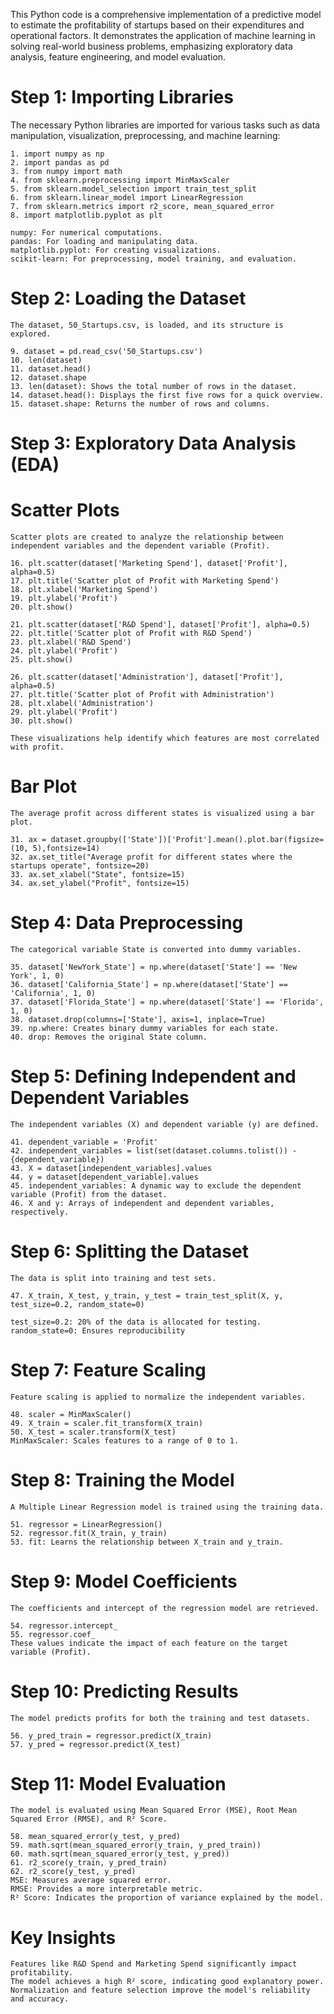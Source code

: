 This Python code is a comprehensive implementation of a predictive model to estimate the profitability of startups based on their expenditures and operational factors. It demonstrates the application of machine learning in solving real-world business problems, emphasizing exploratory data analysis, feature engineering, and model evaluation.

# Step 1: Importing Libraries
The necessary Python libraries are imported for various tasks such as data manipulation, visualization, preprocessing, and machine learning:

    1. import numpy as np
    2. import pandas as pd
    3. from numpy import math
    4. from sklearn.preprocessing import MinMaxScaler
    5. from sklearn.model_selection import train_test_split
    6. from sklearn.linear_model import LinearRegression
    7. from sklearn.metrics import r2_score, mean_squared_error
    8. import matplotlib.pyplot as plt

    numpy: For numerical computations.
    pandas: For loading and manipulating data.
    matplotlib.pyplot: For creating visualizations.
    scikit-learn: For preprocessing, model training, and evaluation.

# Step 2: Loading the Dataset
    The dataset, 50_Startups.csv, is loaded, and its structure is explored.
    
    9. dataset = pd.read_csv('50_Startups.csv')
    10. len(dataset)
    11. dataset.head()
    12. dataset.shape
    13. len(dataset): Shows the total number of rows in the dataset.
    14. dataset.head(): Displays the first five rows for a quick overview.
    15. dataset.shape: Returns the number of rows and columns.

# Step 3: Exploratory Data Analysis (EDA)

# Scatter Plots
    Scatter plots are created to analyze the relationship between independent variables and the dependent variable (Profit).
    
    16. plt.scatter(dataset['Marketing Spend'], dataset['Profit'], alpha=0.5)
    17. plt.title('Scatter plot of Profit with Marketing Spend')
    18. plt.xlabel('Marketing Spend')
    19. plt.ylabel('Profit')
    20. plt.show()

    21. plt.scatter(dataset['R&D Spend'], dataset['Profit'], alpha=0.5)
    22. plt.title('Scatter plot of Profit with R&D Spend')
    23. plt.xlabel('R&D Spend')
    24. plt.ylabel('Profit')
    25. plt.show()

    26. plt.scatter(dataset['Administration'], dataset['Profit'], alpha=0.5)
    27. plt.title('Scatter plot of Profit with Administration')
    28. plt.xlabel('Administration')
    29. plt.ylabel('Profit')
    30. plt.show()
    
    These visualizations help identify which features are most correlated with profit.

# Bar Plot
    The average profit across different states is visualized using a bar plot.

    31. ax = dataset.groupby(['State'])['Profit'].mean().plot.bar(figsize=(10, 5),fontsize=14)
    32. ax.set_title("Average profit for different states where the startups operate", fontsize=20)
    33. ax.set_xlabel("State", fontsize=15)
    34. ax.set_ylabel("Profit", fontsize=15)

# Step 4: Data Preprocessing
    The categorical variable State is converted into dummy variables.

    35. dataset['NewYork_State'] = np.where(dataset['State'] == 'New York', 1, 0)
    36. dataset['California_State'] = np.where(dataset['State'] == 'California', 1, 0)
    37. dataset['Florida_State'] = np.where(dataset['State'] == 'Florida', 1, 0)
    38. dataset.drop(columns=['State'], axis=1, inplace=True)
    39. np.where: Creates binary dummy variables for each state.
    40. drop: Removes the original State column.

# Step 5: Defining Independent and Dependent Variables
    The independent variables (X) and dependent variable (y) are defined.

    41. dependent_variable = 'Profit'
    42. independent_variables = list(set(dataset.columns.tolist()) - {dependent_variable})
    43. X = dataset[independent_variables].values
    44. y = dataset[dependent_variable].values
    45. independent_variables: A dynamic way to exclude the dependent variable (Profit) from the dataset.
    46. X and y: Arrays of independent and dependent variables, respectively.

# Step 6: Splitting the Dataset
    The data is split into training and test sets.

    47. X_train, X_test, y_train, y_test = train_test_split(X, y, test_size=0.2, random_state=0)

    test_size=0.2: 20% of the data is allocated for testing.
    random_state=0: Ensures reproducibility

# Step 7: Feature Scaling
    Feature scaling is applied to normalize the independent variables.

    48. scaler = MinMaxScaler()
    49. X_train = scaler.fit_transform(X_train)
    50. X_test = scaler.transform(X_test)
    MinMaxScaler: Scales features to a range of 0 to 1.

# Step 8: Training the Model
    A Multiple Linear Regression model is trained using the training data.

    51. regressor = LinearRegression()
    52. regressor.fit(X_train, y_train)
    53. fit: Learns the relationship between X_train and y_train.

# Step 9: Model Coefficients
    The coefficients and intercept of the regression model are retrieved.

    54. regressor.intercept_
    55. regressor.coef_
    These values indicate the impact of each feature on the target variable (Profit).

# Step 10: Predicting Results
    The model predicts profits for both the training and test datasets.

    56. y_pred_train = regressor.predict(X_train)
    57. y_pred = regressor.predict(X_test)

# Step 11: Model Evaluation
    The model is evaluated using Mean Squared Error (MSE), Root Mean Squared Error (RMSE), and R² Score.

    58. mean_squared_error(y_test, y_pred)
    59. math.sqrt(mean_squared_error(y_train, y_pred_train))
    60. math.sqrt(mean_squared_error(y_test, y_pred))
    61. r2_score(y_train, y_pred_train)
    62. r2_score(y_test, y_pred)
    MSE: Measures average squared error.
    RMSE: Provides a more interpretable metric.
    R² Score: Indicates the proportion of variance explained by the model.

# Key Insights
    Features like R&D Spend and Marketing Spend significantly impact profitability.
    The model achieves a high R² score, indicating good explanatory power.
    Normalization and feature selection improve the model's reliability and accuracy.

